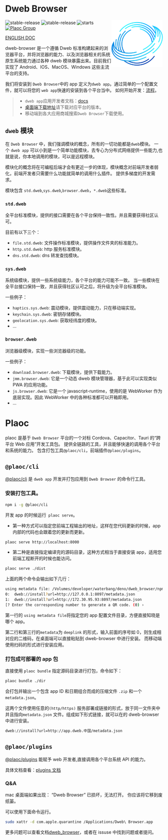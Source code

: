 # Dweb Browser

<img align="right" src="./assets/browser-icons/web.browser.dweb.svg" height="150px" alt="跨平台分布式应用浏览器">

![stable-release](https://img.shields.io/badge/dweb-browser-success)
![stable-release](https://img.shields.io/badge/dweb-plaoc-orange)
![starts](https://shields.io/github/stars/BioforestChain/dweb_browser)
[![Plaoc Group][plaoc-badge]][plaoc-url]

[plaoc-badge]: https://img.shields.io/badge/plaoc-doc-blue
[plaoc-url]: https://github.com/BioforestChain/dweb_browser-docs

[ENGLISH DOC](./README_EN.md)

dweb-browser 是一个遵循 Dweb 标准构建起来的浏览器平台，并将浏览器的能力、以及浏览器相关的系统原生系统能力通过各种 dweb 模块暴露出来。目前我们实现了 Android、IOS、MacOS、Windows 这些主流平台的支持。

我们将安装到 `Dweb Browser`中的 app 定义为`dweb app`。通过简单的一个配置文件，就可以将您的 `web app`快速的安装到各个平台当中。
如何开始开发：[流程](https://docs.dweb-browser.org/plaoc/flow.html)。

> - `dweb app`应用开发者文档：[docs](https://docs.dweb-browser.org/)
> - [桌面端下载地址](https://docs.dweb-browser.org/downloads.html)请下载对应平台的版本。
> - 移动端到各大应用商城搜索`Dweb Browser`下载使用。

## `dweb` 模块

在 `Dweb Browser` 中，我们强调模块的概念，所有的一切功能都是`dweb`模块。
一个 `dweb app` 可以小到是一个简单功能模块，去专心为分布式网络提供一些能力,也就是说，你本地调用的模块，可以是远程模块。

模块化的概念将在可编程后端才会有更近一步的体现，模块概念对前端开发者弱化，前端开发者只需要什么功能就简单的调用什么插件。
提供多梯度的开发需求。

模块包含 `std.dweb`,`sys.dweb`,`browser.dweb`，`*.dweb`这些标准。

### `std.dweb`

全平台标准模块，提供的接口需要在各个平台保持一致性。并且需要获得社区认可。

目前有以下三个：

- `file.std.dweb`: 文件操作标准模块，提供操作文件夹的标准能力。
- `http.std.dweb`: http 服务标准模块。
- `dns.std.dweb`: dns 转发查找模块。

### `sys.dweb`

系统级模块，提供一些系统级能力，各个平台的能力可能不一致。
当一些模块在全平台接口保持一致，并且获得社区认可之后，将升级为全平台标准模块。

一些例子：

- `haptics.sys.dweb`: 震动模块，提供震动能力，只在移动端实现。
- `keychain.sys.dweb`: 密钥存储模块。
- `geolocation.sys.dweb`: 获取经纬度的模块。
- ...

### `browser.dweb`

浏览器级模块，实现一些浏览器级的功能。

一些例子：

- `download.browser.dweb`: 下载模块，提供下载能力。
- `jmm.browser.dweb`: 它是一个动态 dweb 模块管理器，基于此可以实现类似 PWA 的应用功能。
- `js.browser.dweb`: 它是一个 javascript-runtime，使用的是 WebWorker 作为底层实现。因此 WebWorker 中的各种标准都可以开箱即用。
- ...

# Plaoc

plaoc 是基于 `Dweb Browser` 平台的一个对标 Cordova、Capacitor、Tauri 的“跨平台 Web 应用”开发工具包。
提供全链路的工具，并且能够快速的调用各个平台和系统的能力。
包含打包工具`@plaoc/cli`，前端插件`@plaoc/plugins`。

## `@plaoc/cli`

[@plaoc/cli](https://www.npmjs.com/package/@plaoc/cli) 是 `dweb app` 开发并打包应用到 `Dweb Browser` 的命令行工具。

### 安装打包工具。

```bash
npm i -g @plaoc/cli
```

开发 app 的时候运行` plaoc serve`。

- 第一种方式可以指定您前端工程输出的地址，这样在您代码更新的时候，app 内部的代码也会跟着您的更新而更新。

```bash
plaoc serve http://localhost:8000
```

- 第二种是直接指定编译完的源码目录，这种方式相当于直接安装 app，适用您前端工程断开的时候也能访问。

```bash
plaoc serve ./dist
```

上面的两个命令会输出如下几行：

```bash
using metadata file: /Volumes/developer/waterbang/deno/dweb_browser/npm/@plaoc__examples/html-demo/manifest.json
0: 	dweb://install?url=http://127.0.0.1:8097/metadata.json
1: 	dweb://install?url=http://172.30.95.93:8097/metadata.json
[? Enter the corresponding number to generate a QR code. (0) ›
```

第一行的 `using metadata file`将指定您的 app 配置文件目录，方便直接知晓是哪个 app。

第二行和第三行的`metadata`为 `deeplink` 的形式，输入前面的序号如 0，则生成相对应的二维码，在桌面端可以直接粘贴到 dweb-browser 中进行安装。
而移动端使用扫码的形式进行安装应用。

### 打包成可部署的 app 包

直接使用 `plaoc bundle` 指定源码目录进行打包，命令如下：

```bash
plaoc bundle ./dir
```

会打包并输出一个包含 app ID 和日期组合而成的压缩文件 `.zip` 和一个 `metadata.json`。

这两个文件使用任意的`(http/https)` 服务部署成链接的形式，放于同一文件夹中并且指向`metadata.json` 文件。组成如下形式链接，就可以在的 dweb-browser 中进行安装。

```bash
dweb://install?url=http://app.dweb.中国/metadata.json
```

## `@plaoc/plugins`

[@plaoc/plugins](https://www.npmjs.com/package/@plaoc/plugins) 能赋予 web 开发者,直接调用各个平台系统 API 的能力。

具体文档查看：[plugins 文档](https://docs.dweb-browser.org/plugins/web-components.html)

### Q&A

mac 桌面端如果出现： “Dweb Browser” 已损坏，无法打开。 你应该将它移到废纸篓。

可以使用下面命令运行。

```bash
sudo xattr -d com.apple.quarantine /Applications/Dweb\ Browser.app
```

更多问题可以查看文档[dweb_browser](https://docs.dweb-browser.org/)，或者在 issuse 中找到问题或者提问。
